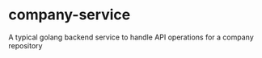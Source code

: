 # company-service
A typical golang backend service to handle API operations for a company repository 
